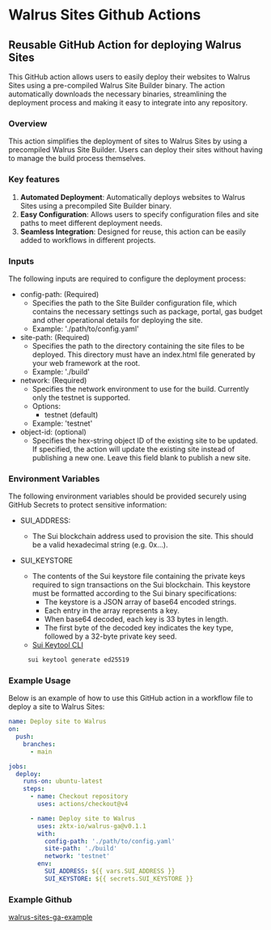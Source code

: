 # Walrus Sites Github Actions

## Reusable GitHub Action for deploying Walrus Sites

This GitHub action allows users to easily deploy their websites to Walrus Sites using a pre-compiled Walrus Site Builder binary. The action automatically downloads the necessary binaries, streamlining the deployment process and making it easy to integrate into any repository.

### Overview

This action simplifies the deployment of sites to Walrus Sites by using a precompiled Walrus Site Builder. Users can deploy their sites without having to manage the build process themselves.

### Key features

1. **Automated Deployment**: Automatically deploys websites to Walrus Sites using a precompiled Site Builder binary.
1. **Easy Configuration**: Allows users to specify configuration files and site paths to meet different deployment needs.
1. **Seamless Integration**: Designed for reuse, this action can be easily added to workflows in different projects.

### Inputs

The following inputs are required to configure the deployment process:

+ config-path: (Required)
    + Specifies the path to the Site Builder configuration file, which contains the necessary settings such as package, portal, gas budget and other operational details for deploying the site.
	+ Example: './path/to/config.yaml'
+ site-path: (Required)
	+ Specifies the path to the directory containing the site files to be deployed. This directory must have an index.html file generated by your web framework at the root.
	+ Example: './build'
+ network: (Required)
	+ Specifies the network environment to use for the build. Currently only the testnet is supported.
	+ Options:
        + testnet (default)
	+ Example: 'testnet'
+ object-id: (optional)
  + Specifies the hex-string object ID of the existing site to be updated. If specified, the action will update the existing site instead of publishing a new one. Leave this field blank to publish a new site.

### Environment Variables

The following environment variables should be provided securely using GitHub Secrets to protect sensitive information:

+ SUI_ADDRESS:
    + The Sui blockchain address used to provision the site. This should be a valid hexadecimal string (e.g. 0x...).

+ SUI_KEYSTORE
    + The contents of the Sui keystore file containing the private keys required to sign transactions on the Sui blockchain. This keystore must be formatted according to the Sui binary specifications:
      + The keystore is a JSON array of base64 encoded strings.
      + Each entry in the array represents a key.
      + When base64 decoded, each key is 33 bytes in length.
      + The first byte of the decoded key indicates the key type, followed by a 32-byte private key seed.
    + [Sui Keytool CLI](https://docs.sui.io/references/cli/keytool)
    ```bash
      sui keytool generate ed25519
    ```

### Example Usage

Below is an example of how to use this GitHub action in a workflow file to deploy a site to Walrus Sites:

```yaml
name: Deploy site to Walrus
on:
  push:
    branches:
      - main

jobs:
  deploy:
    runs-on: ubuntu-latest
    steps:
      - name: Checkout repository
        uses: actions/checkout@v4

      - name: Deploy site to Walrus
        uses: zktx-io/walrus-ga@v0.1.1
        with:
          config-path: './path/to/config.yaml'
          site-path: './build'
          network: 'testnet'
        env:
          SUI_ADDRESS: ${{ vars.SUI_ADDRESS }}
          SUI_KEYSTORE: ${{ secrets.SUI_KEYSTORE }}
```

### Example Github

[walrus-sites-ga-example](https://github.com/zktx-io/walrus-sites-ga-example)
